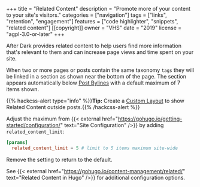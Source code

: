 +++
title = "Related Content"
description = "Promote more of your content to your site's visitors."
categories = ["navigation"]
tags = ["links", "retention", "engagement"]
features = ["code highlighter", "snippets", "related content"]
[[copyright]]
  owner = "VHS"
  date = "2019"
  license = "agpl-3.0-or-later"
+++

After Dark provides related content to help users find more information that's relevant to them and can increase page views and time spent on your site.

When two or more pages or posts contain the same taxonomy `tags` they will be linked in a section as shown near the bottom of the page. The section appears automatically below [Post Bylines](../post-bylines) with a default maximum of 7 items shown.

{{% hackcss-alert type="info" %}}**Tip:** Create a [Custom Layout](/feature/custom-layouts) to show Related Content outside posts.{{% /hackcss-alert %}}

Adjust the maximum from {{< external href="https://gohugo.io/getting-started/configuration/" text="Site Configuration" />}} by adding `related_content_limit`:

```toml
[params]
  related_content_limit = 5 # limit to 5 items maximum site-wide
```

Remove the setting to return to the default.

See {{< external href="https://gohugo.io/content-management/related/" text="Related Content in Hugo" />}} for additional configuration options.
